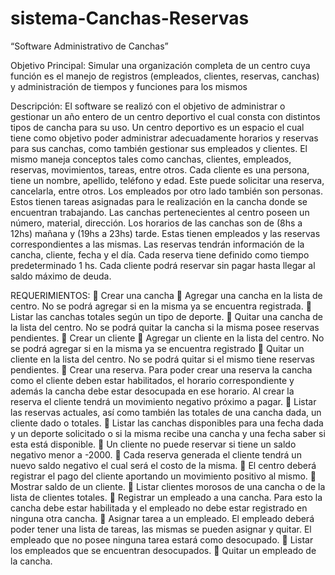 # sistema-Canchas-Reservas
“Software Administrativo de Canchas”

Objetivo Principal: 
Simular una organización completa de un centro cuya función es el manejo de registros (empleados, clientes, reservas, canchas) y administración de tiempos y funciones para los mismos

Descripción:
El software se realizó con el objetivo de administrar o gestionar un año entero de un centro deportivo el cual consta con distintos tipos de cancha para su uso.
Un centro deportivo es un espacio el cual tiene como objetivo poder administrar adecuadamente horarios y reservas para sus canchas, como también gestionar sus empleados y clientes.
El mismo maneja conceptos tales como canchas, clientes, empleados, reservas, movimientos, tareas, entre otros.
Cada cliente es una persona, tiene un nombre, apellido, teléfono y edad. Este puede solicitar una reserva, cancelarla, entre otros. 
Los empleados por otro lado también son personas. Estos tienen tareas asignadas para le realización en la cancha donde se encuentran trabajando.
Las canchas pertenecientes al centro poseen un número, material, dirección. Los horarios de las canchas son de (8hs a 12hs) mañana y (19hs a 23hs) tarde. Estas tienen empleados y las reservas correspondientes a las mismas.
Las reservas tendrán información de la cancha, cliente, fecha y el día. Cada reserva tiene definido como tiempo predeterminado 1 hs. Cada cliente podrá reservar sin pagar hasta llegar al saldo máximo de deuda. 


 




REQUERIMIENTOS:
	Crear una cancha
	Agregar una cancha en la lista de centro. No se podrá agregar si en la misma ya se encuentra registrada.
	Listar las canchas totales según un tipo de deporte.
	Quitar una cancha de la lista del centro. No se podrá quitar la cancha si la misma posee reservas pendientes.
	Crear un cliente
	Agregar un cliente en la lista del centro. No se podrá agregar si en la misma ya se encuentra registrado 
	Quitar un cliente en la lista del centro. No se podrá quitar si el mismo tiene reservas pendientes.
	Crear una reserva. Para poder crear una reserva la cancha como el cliente deben estar habilitados, el horario correspondiente y además la cancha debe estar desocupada en ese horario. Al crear la reserva el cliente tendrá un movimiento negativo próximo a pagar.
	Listar las reservas actuales, así como también las totales de una cancha dada, un cliente dado o totales.
	Listar las canchas disponibles para una fecha dada y un deporte solicitado o si la misma recibe una cancha y una fecha saber si esta está disponible.
	Un cliente no puede reservar si tiene un saldo negativo menor a -2000.
	Cada reserva generada el cliente tendrá un nuevo saldo negativo el cual será el costo de la misma. 
	El centro deberá registrar el pago del cliente aportando un movimiento positivo al mismo. 
	Mostrar saldo de un cliente.
	Listar clientes morosos de una cancha o de la lista de clientes totales.
	Registrar un empleado a una cancha. Para esto la cancha debe estar habilitada y el empleado no debe estar registrado en ninguna otra cancha.
	Asignar tarea a un empleado. El empleado deberá poder tener una lista de tareas, las mismas se pueden asignar y quitar. El empleado que no posee ninguna tarea estará como desocupado.
	Listar los empleados que se encuentran desocupados.
	Quitar un empleado de la cancha.
